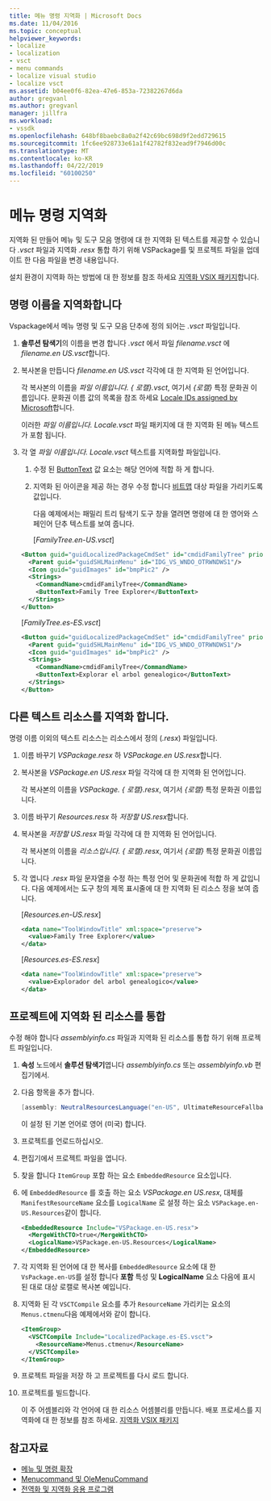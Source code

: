 ```yaml
---
title: 메뉴 명령 지역화 | Microsoft Docs
ms.date: 11/04/2016
ms.topic: conceptual
helpviewer_keywords:
- localize
- localization
- vsct
- menu commands
- localize visual studio
- localize vsct
ms.assetid: b04ee0f6-82ea-47e6-853a-72382267d6da
author: gregvanl
ms.author: gregvanl
manager: jillfra
ms.workload:
- vssdk
ms.openlocfilehash: 648bf8baebc8a0a2f42c69bc698d9f2edd729615
ms.sourcegitcommit: 1fc6ee928733e61a1f42782f832ead9f7946d00c
ms.translationtype: MT
ms.contentlocale: ko-KR
ms.lasthandoff: 04/22/2019
ms.locfileid: "60100250"
---
```

# <a name="localize-menu-commands"></a>메뉴 명령 지역화
지역화 된 만들어 메뉴 및 도구 모음 명령에 대 한 지역화 된 텍스트를 제공할 수 있습니다 *.vsct* 파일과 지역화 *.resx* 통합 하기 위해 VSPackage를 및 프로젝트 파일을 업데이트 한 다음 파일을 변경 내용입니다.

 설치 환경이 지역화 하는 방법에 대 한 정보를 참조 하세요 [지역화 VSIX 패키지](../extensibility/localizing-vsix-packages.md)합니다.

## <a name="localize-command-names"></a>명령 이름을 지역화합니다
 Vspackage에서 메뉴 명령 및 도구 모음 단추에 정의 되어는 *.vsct* 파일입니다.

1. **솔루션 탐색기**의 이름을 변경 합니다 *.vsct* 에서 파일 *filename.vsct* 에 *filename.en US.vsct*합니다.

2. 복사본을 만듭니다 *filename.en US.vsct* 각각에 대 한 지역화 된 언어입니다.

    각 복사본의 이름을 *파일 이름입니다. { 로캘}.vsct*, 여기서 *{로캘}* 특정 문화권 이름입니다. 문화권 이름 값의 목록을 참조 하세요 [Locale IDs assigned by Microsoft](/windows/uwp/publish/supported-languages)합니다.

    이러한 *파일 이름입니다. Locale.vsct* 파일 패키지에 대 한 지역화 된 메뉴 텍스트가 포함 됩니다.

3. 각 열 *파일 이름입니다. Locale.vsct* 텍스트를 지역화할 파일입니다.

   1. 수정 된 [ButtonText](../extensibility/buttontext-element.md) 값 요소는 해당 언어에 적합 하 게 합니다.

   2. 지역화 된 아이콘을 제공 하는 경우 수정 합니다 [비트맵](../extensibility/bitmap-element.md) 대상 파일을 가리키도록 값입니다.

      다음 예제에서는 패밀리 트리 탐색기 도구 창을 열려면 명령에 대 한 영어와 스페인어 단추 텍스트를 보여 줍니다.

      [*FamilyTree.en-US.vsct*]

   ```xml
   <Button guid="guidLocalizedPackageCmdSet" id="cmdidFamilyTree" priority="0x0100" type="Button">
     <Parent guid="guidSHLMainMenu" id="IDG_VS_WNDO_OTRWNDWS1"/>
     <Icon guid="guidImages" id="bmpPic2" />
     <Strings>
       <CommandName>cmdidFamilyTree</CommandName>
       <ButtonText>Family Tree Explorer</ButtonText>
     </Strings>
   </Button>
   ```

    [*FamilyTree.es-ES.vsct*]

   ```xml
   <Button guid="guidLocalizedPackageCmdSet" id="cmdidFamilyTree" priority="0x0100" type="Button">
     <Parent guid="guidSHLMainMenu" id="IDG_VS_WNDO_OTRWNDWS1"/>
     <Icon guid="guidImages" id="bmpPic2" />
     <Strings>
       <CommandName>cmdidFamilyTree</CommandName>
       <ButtonText>Explorar el arbol genealogico</ButtonText>
     </Strings>
   </Button>

   ```

## <a name="localize-other-text-resources"></a>다른 텍스트 리소스를 지역화 합니다.
 명령 이름 이외의 텍스트 리소스는 리소스에서 정의 (*.resx*) 파일입니다.

1. 이름 바꾸기 *VSPackage.resx* 하 *VSPackage.en US.resx*합니다.

2. 복사본을 *VSPackage.en US.resx* 파일 각각에 대 한 지역화 된 언어입니다.

     각 복사본의 이름을 *VSPackage. { 로캘}.resx*, 여기서 *{로캘}* 특정 문화권 이름입니다.

3. 이름 바꾸기 *Resources.resx* 하 *저장할 US.resx*합니다.

4. 복사본을 *저장할 US.resx* 파일 각각에 대 한 지역화 된 언어입니다.

     각 복사본의 이름을 *리소스입니다. { 로캘}.resx*, 여기서 *{로캘}* 특정 문화권 이름입니다.

5. 각 엽니다 *.resx* 파일 문자열을 수정 하는 특정 언어 및 문화권에 적합 하 게 값입니다. 다음 예제에서는 도구 창의 제목 표시줄에 대 한 지역화 된 리소스 정을 보여 줍니다.

     [*Resources.en-US.resx*]

    ```xml
    <data name="ToolWindowTitle" xml:space="preserve">
      <value>Family Tree Explorer</value>
    </data>
    ```

     [*Resources.es-ES.resx*]

    ```xml
    <data name="ToolWindowTitle" xml:space="preserve">
      <value>Explorador del arbol genealogico</value>
    </data>

    ```

## <a name="incorporate-localized-resources-into-the-project"></a>프로젝트에 지역화 된 리소스를 통합
 수정 해야 합니다 *assemblyinfo.cs* 파일과 지역화 된 리소스를 통합 하기 위해 프로젝트 파일입니다.

1. **속성** 노드에서 **솔루션 탐색기**엽니다 *assemblyinfo.cs* 또는 *assemblyinfo.vb* 편집기에서.

2. 다음 항목을 추가 합니다.

    ```csharp
    [assembly: NeutralResourcesLanguage("en-US", UltimateResourceFallbackLocation.Satellite)]
    ```

     이 설정 된 기본 언어로 영어 (미국) 합니다.

3. 프로젝트를 언로드하십시오.

4. 편집기에서 프로젝트 파일을 엽니다.

5. 찾을 합니다 `ItemGroup` 포함 하는 요소 `EmbeddedResource` 요소입니다.

6. 에 `EmbeddedResource` 를 호출 하는 요소 *VSPackage.en US.resx*, 대체를 `ManifestResourceName` 요소를 `LogicalName` 로 설정 하는 요소 `VSPackage.en-US.Resources`같이 합니다.

    ```xml
    <EmbeddedResource Include="VSPackage.en-US.resx">
      <MergeWithCTO>true</MergeWithCTO>
      <LogicalName>VSPackage.en-US.Resources</LogicalName>
    </EmbeddedResource>
    ```

7. 각 지역화 된 언어에 대 한 복사를 `EmbeddedResource` 요소에 대 한 `VsPackage.en-US`를 설정 합니다 **포함** 특성 및 **LogicalName** 요소 다음에 표시 된 대로 대상 로캘로 복사본 예입니다.

8. 지역화 된 각 `VSCTCompile` 요소를 추가 `ResourceName` 가리키는 요소의 `Menus.ctmenu`다음 예제에서와 같이 합니다.

    ```xml
    <ItemGroup>
      <VSCTCompile Include="LocalizedPackage.es-ES.vsct">
        <ResourceName>Menus.ctmenu</ResourceName>
      </VSCTCompile>
    </ItemGroup>
    ```

9. 프로젝트 파일을 저장 하 고 프로젝트를 다시 로드 합니다.

10. 프로젝트를 빌드합니다.

     이 주 어셈블리와 각 언어에 대 한 리소스 어셈블리를 만듭니다. 배포 프로세스를 지역화에 대 한 정보를 참조 하세요. [지역화 VSIX 패키지](../extensibility/localizing-vsix-packages.md)

## <a name="see-also"></a>참고자료
- [메뉴 및 명령 확장](../extensibility/extending-menus-and-commands.md)
- [Menucommand 및 OleMenuCommand](../extensibility/menucommands-vs-olemenucommands.md)
- [전역화 및 지역화 응용 프로그램](../ide/globalizing-and-localizing-applications.md)